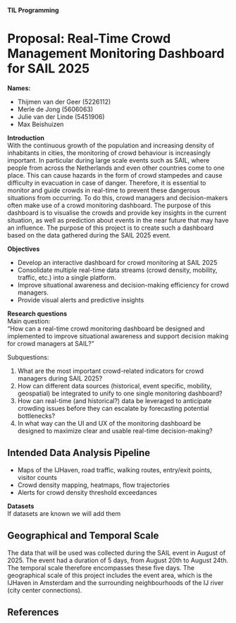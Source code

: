 **TIL Programming** 

# **Proposal: Real-Time Crowd Management Monitoring Dashboard for SAIL 2025**

**Names:**

- Thijmen van der Geer (5226112)  
- Merle de Jong (5606063)  
- Julie van der Linde (5451906)  
- Max Beishuizen

**Introduction**  
With the continuous growth of the population and increasing density of inhabitants in cities, the monitoring of crowd behaviour is increasingly important. In particular during large scale events such as SAIL, where people from across the Netherlands and even other countries come to one place. This can cause hazards in the form of crowd stampedes and cause difficulty in evacuation in case of danger. Therefore, it is essential to monitor and guide crowds in real-time to prevent these dangerous situations from occurring. To do this, crowd managers and decision-makers often make use of a crowd monitoring dashboard. The purpose of this dashboard is to visualise the crowds and provide key insights in the current situation, as well as prediction about events in the near future that may have an influence. The purpose of this project is to create such a dashboard based on the data gathered during the SAIL 2025 event.

**Objectives**

- Develop an interactive dashboard for crowd monitoring at SAIL 2025  
- Consolidate multiple real-time data streams (crowd density, mobility, traffic, etc.) into a single platform.  
- Improve situational awareness and decision-making efficiency for crowd managers.  
- Provide visual alerts and predictive insights

**Research questions**  
Main question:  
	“How can a real-time crowd monitoring dashboard be designed and implemented to improve situational awareness and support decision making for crowd managers at SAIL?”

Subquestions:

1. What are the most important crowd-related indicators for crowd managers during SAIL 2025?  
2. How can different data sources (historical, event specific, mobility, geospatial)  be integrated to unify to one single monitoring dashboard?  
3. How can real-time (and historical?) data be leveraged to anticipate crowding issues before they can escalate by forecasting potential bottlenecks?  
4. In what way can the UI and UX of the monitoring dashboard be designed to maximize clear and usable real-time decision-making?

## **Intended Data Analysis Pipeline**

- Maps of the IJHaven, road traffic, walking routes, entry/exit points, visitor counts  
- Crowd density mapping, heatmaps, flow trajectories  
- Alerts for crowd density threshold exceedances

   
**Datasets**  
If datasets are known we will add them

## **Geographical and Temporal Scale**

The data that will be used was collected during the SAIL event in August of 2025\. The event had a duration of 5 days, from August 20th to August 24th. The temporal scale therefore encompasses these five days. The geographical scale of this project includes the event area, which is the IJHaven in Amsterdam and the surrounding neighbourhoods of the IJ river (city center connections). 

## **References**

